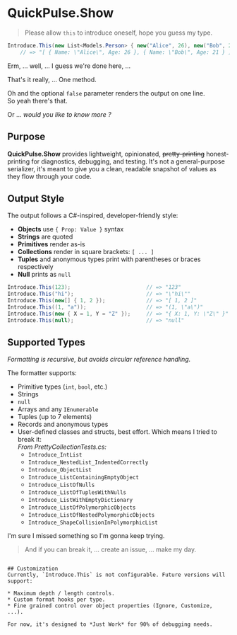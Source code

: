# QuickPulse.Show
> Please allow `this` to introduce oneself, hope you guess my type.


```csharp
Introduce.This(new List<Models.Person> { new("Alice", 26), new("Bob", 21) }, false);
    // => "[ { Name: \"Alice\", Age: 26 }, { Name: \"Bob\", Age: 21 } ]"
```
Erm, ... well, ... I guess we're done here, ...  

That's it really, ... One method.  

Oh and the optional `false` parameter renders the output on one line.  
So yeah there's that.

Or ... *would you like to know more ?*


## Purpose
**QuickPulse.Show** provides lightweight, opinionated, ~~pretty-printing~~ honest-printing for diagnostics,
debugging, and testing. It's not a general-purpose serializer, it's meant to give you a clean,
readable snapshot of values as they flow through your code.


## Output Style
The output follows a C#-inspired, developer-friendly style:

* **Objects** use `{ Prop: Value }` syntax
* **Strings** are quoted
* **Primitives** render as-is
* **Collections** render in square brackets: `[ ... ]`
* **Tuples** and anonymous types print with parentheses or braces respectively
* **Null** prints as `null`



```csharp
Introduce.This(123);                        // => "123"
Introduce.This("hi");                       // => "\"hi\""
Introduce.This(new[] { 1, 2 });             // => "[ 1, 2 ]"
Introduce.This((1, "a"));                   // => "(1, \"a\")"
Introduce.This(new { X = 1, Y = "Z" });     // => "{ X: 1, Y: \"Z\" }"
Introduce.This(null);                       // => "null"
```

## Supported Types
*Formatting is recursive, but avoids circular reference handling.*

The formatter supports:

* Primitive types (`int`, `bool`, etc.)
* Strings
* `null`
* Arrays and any `IEnumerable`
* Tuples (up to 7 elements)
* Records and anonymous types
* User-defined classes and structs, best effort. Which means I tried to break it:  
  *From PrettyCollectionTests.cs:*
    * `Introduce_IntList`
    * `Introduce_NestedList_IndentedCorrectly`
    * `Introduce_ObjectList`
    * `Introduce_ListContainingEmptyObject`
    * `Introduce_ListOfNulls`
    * `Introduce_ListOfTuplesWithNulls`
    * `Introduce_ListWithEmptyDictionary`
    * `Introduce_ListOfPolymorphicObjects`
    * `Introduce_ListOfNestedPolymorphicObjects`
    * `Introduce_ShapeCollisionInPolymorphicList`

I'm sure I missed something so I'm gonna keep trying.
> And if you can break it, ... create an issue, ... make my day.


```

## Customization
Currently, `Introduce.This` is not configurable. Future versions will support:

* Maximum depth / length controls.
* Custom format hooks per type.
* Fine grained control over object properties (Ignore, Customize, ...).

For now, it's designed to *Just Work* for 90% of debugging needs.

